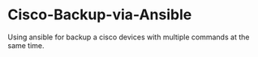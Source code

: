 # Cisco-Backup-via-Ansible
  Using ansible for backup a cisco devices with multiple commands at the same time.
